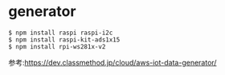 # generator

```
$ npm install raspi raspi-i2c
$ npm install raspi-kit-ads1x15
$ npm install rpi-ws281x-v2
```

参考:https://dev.classmethod.jp/cloud/aws-iot-data-generator/
